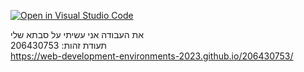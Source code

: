[![Open in Visual Studio Code](https://classroom.github.com/assets/open-in-vscode-c66648af7eb3fe8bc4f294546bfd86ef473780cde1dea487d3c4ff354943c9ae.svg)](https://classroom.github.com/online_ide?assignment_repo_id=10540423&assignment_repo_type=AssignmentRepo)


את העבודה אני עשיתי על סבתא שלי 
<br/>
תעודת זהות:
 206430753
 <br/>
 https://web-development-environments-2023.github.io/206430753/
